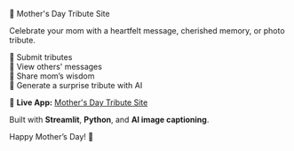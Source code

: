 💐 Mother's Day Tribute Site

Celebrate your mom with a heartfelt message, cherished memory, or photo tribute.

📝 Submit tributes  
💖 View others' messages  
🧠 Share mom’s wisdom  
🎁 Generate a surprise tribute with AI

🔗 **Live App:** [Mother's Day Tribute Site](https://mothertributewebsite-edjfhg5kvuutne5en74mdq.streamlit.app/)

Built with **Streamlit**, **Python**, and **AI image captioning**.

Happy Mother’s Day! 🌷
